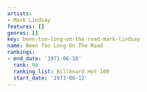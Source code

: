 ```yaml
---
artists:
- Mark Lindsay
features: []
genres: []
key: been-too-long-on-the-road-mark-lindsay
name: Been Too Long On The Road
rankings:
- end_date: '1971-06-18'
  rank: 98
  ranking_list: Billboard Hot 100
  start_date: '1971-06-12'
---
```


